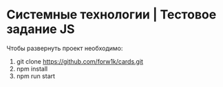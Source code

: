 # Системные технологии | Тестовое задание JS

Чтобы развернуть проект необходимо:

1. git clone https://github.com/forw1k/cards.git
2. npm install
3. npm run start